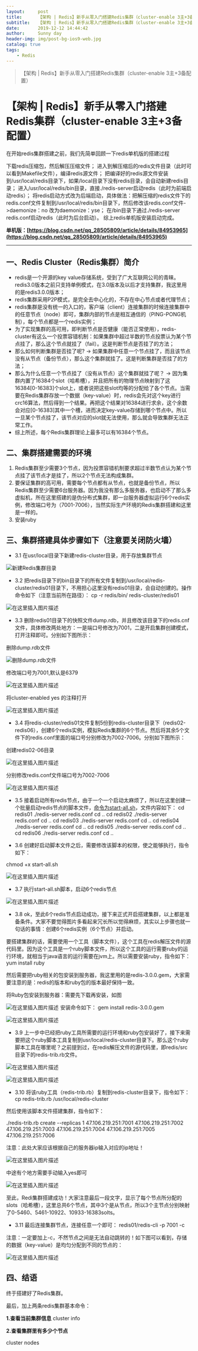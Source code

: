 ```yaml
---
layout:     post
title:      【架构 | Redis】新手从零入门搭建Redis集群（cluster-enable 3主+3备配置）
subtitle:   【架构 | Redis】新手从零入门搭建Redis集群（cluster-enable 3主+3备配置）
date:       2019-12-12 14:44:42
author:     Sunny day
header-img: img/post-bg-ios9-web.jpg
catalog: true
tags:
    - Redis
---
```


>【架构 | Redis】新手从零入门搭建Redis集群（cluster-enable 3主+3备配置）

# 【架构 | Redis】新手从零入门搭建Redis集群（cluster-enable 3主+3备配置）

在开始redis集群搭建之前，我们先简单回顾一下redis单机版的搭建过程

下载redis压缩包，然后解压压缩文件；
进入到解压缩后的redis文件目录（此时可以看到Makefile文件），编译redis源文件；
把编译好的redis源文件安装到/usr/local/redis目录下，如果/local目录下没有redis目录，会自动新建redis目录；
进入/usr/local/redis/bin目录，直接./redis-server启动redis（此时为前端启动redis）；
将redis启动方式改为后端启动，具体做法：把解压缩的redis文件下的redis.conf文件复制到/usr/local/redis/bin目录下，然后修改该redis.conf文件->daemonize：no 改为daemonize：yse；
在/bin目录下通过./redis-server redis.conf启动redis（此时为后台启动）。
综上redis单机版安装启动完成。

**单机版：[https://blog.csdn.net/qq_28505809/article/details/84953965](https://blog.csdn.net/qq_28505809/article/details/84953965)**

----

## 一、Redis Cluster（Redis集群）简介

* redis是一个开源的key value存储系统，受到了广大互联网公司的青睐。redis3.0版本之前只支持单例模式，在3.0版本及以后才支持集群，我这里用的是redis3.0.0版本；
* redis集群采用P2P模式，是完全去中心化的，不存在中心节点或者代理节点；
* redis集群是没有统一的入口的，客户端（client）连接集群的时候连接集群中的任意节点（node）即可，集群内部的节点是相互通信的（PING-PONG机制），每个节点都是一个redis实例；
* 为了实现集群的高可用，即判断节点是否健康（能否正常使用），redis-cluster有这么一个投票容错机制：如果集群中超过半数的节点投票认为某个节点挂了，那么这个节点就挂了（fail）。这是判断节点是否挂了的方法；
* 那么如何判断集群是否挂了呢? -> 如果集群中任意一个节点挂了，而且该节点没有从节点（备份节点），那么这个集群就挂了。这是判断集群是否挂了的方法；
* 那么为什么任意一个节点挂了（没有从节点）这个集群就挂了呢？ -> 因为集群内置了16384个slot（哈希槽），并且把所有的物理节点映射到了这16384[0-16383]个slot上，或者说把这些slot均等的分配给了各个节点。当需要在Redis集群存放一个数据（key-value）时，redis会先对这个key进行crc16算法，然后得到一个结果。再把这个结果对16384进行求余，这个余数会对应[0-16383]其中一个槽，进而决定key-value存储到哪个节点中。所以一旦某个节点挂了，该节点对应的slot就无法使用，那么就会导致集群无法正常工作。
* 综上所述，每个Redis集群理论上最多可以有16384个节点。

## 二、集群搭建需要的环境

1. Redis集群至少需要3个节点，因为投票容错机制要求超过半数节点认为某个节点挂了该节点才是挂了，所以2个节点无法构成集群。
1. 要保证集群的高可用，需要每个节点都有从节点，也就是备份节点，所以Redis集群至少需要6台服务器。因为我没有那么多服务器，也启动不了那么多虚拟机，所在这里搭建的是伪分布式集群，即一台服务器虚拟运行6个redis实例，修改端口号为（7001-7006），当然实际生产环境的Redis集群搭建和这里是一样的。
1. 安装ruby

## 三、集群搭建具体步骤如下（注意要关闭防火墙）

* 3.1 在usr/local目录下新建redis-cluster目录，用于存放集群节点

![新建Redis集群目录](https://img-blog.csdn.net/20181001140534311?watermark/2/text/aHR0cHM6Ly9ibG9nLmNzZG4ubmV0L3FxXzQyODE1NzU0/font/5a6L5L2T/fontsize/400/fill/I0JBQkFCMA==/dissolve/70)

* 3.2 把redis目录下的bin目录下的所有文件复制到/usr/local/redis-cluster/redis01目录下，不用担心这里没有redis01目录，会自动创建的。操作命令如下（注意当前所在路径）：
cp -r redis/bin/ redis-cluster/redis01

![在这里插入图片描述](https://img-blog.csdn.net/20181001141620400?watermark/2/text/aHR0cHM6Ly9ibG9nLmNzZG4ubmV0L3FxXzQyODE1NzU0/font/5a6L5L2T/fontsize/400/fill/I0JBQkFCMA==/dissolve/70)

* 3.3 删除redis01目录下的快照文件dump.rdb，并且修改该目录下的redis.cnf文件，具体修改两处地方：一是端口号修改为7001，二是开启集群创建模式，打开注释即可。分别如下图所示：

删除dump.rdb文件

![删除dump.rdb文件](https://img-blog.csdn.net/2018100114273634?watermark/2/text/aHR0cHM6Ly9ibG9nLmNzZG4ubmV0L3FxXzQyODE1NzU0/font/5a6L5L2T/fontsize/400/fill/I0JBQkFCMA==/dissolve/70)

修改端口号为7001,默认是6379

![在这里插入图片描述](https://img-blog.csdn.net/20181001142902121?watermark/2/text/aHR0cHM6Ly9ibG9nLmNzZG4ubmV0L3FxXzQyODE1NzU0/font/5a6L5L2T/fontsize/400/fill/I0JBQkFCMA==/dissolve/70)

将cluster-enabled yes 的注释打开

![在这里插入图片描述](https://img-blog.csdn.net/20181001142941621?watermark/2/text/aHR0cHM6Ly9ibG9nLmNzZG4ubmV0L3FxXzQyODE1NzU0/font/5a6L5L2T/fontsize/400/fill/I0JBQkFCMA==/dissolve/70)

* 3.4 将redis-cluster/redis01文件复制5份到redis-cluster目录下（redis02-redis06），创建6个redis实例，模拟Redis集群的6个节点。然后将其余5个文件下的redis.conf里面的端口号分别修改为7002-7006。分别如下图所示：

创建redis02-06目录

![在这里插入图片描述](https://img-blog.csdn.net/20181001150344737?watermark/2/text/aHR0cHM6Ly9ibG9nLmNzZG4ubmV0L3FxXzQyODE1NzU0/font/5a6L5L2T/fontsize/400/fill/I0JBQkFCMA==/dissolve/70)

分别修改redis.conf文件端口号为7002-7006

![在这里插入图片描述](https://img-blog.csdn.net/20181001150609235?watermark/2/text/aHR0cHM6Ly9ibG9nLmNzZG4ubmV0L3FxXzQyODE1NzU0/font/5a6L5L2T/fontsize/400/fill/I0JBQkFCMA==/dissolve/70)

* 3.5 接着启动所有redis节点，由于一个一个启动太麻烦了，所以在这里创建一个批量启动redis节点的脚本文件，[命令为start-all.sh](http://xn--start-all-fp6nn2dk05a.sh/)，文件内容如下：
cd redis01 ./redis-server redis.conf cd .. cd redis02 ./redis-server redis.conf cd .. cd redis03 ./redis-server redis.conf cd .. cd redis04 ./redis-server redis.conf cd .. cd redis05 ./redis-server redis.conf cd .. cd redis06 ./redis-server redis.conf cd ..

* 3.6 创建好启动脚本文件之后，需要修改该脚本的权限，使之能够执行，指令如下：
 

chmod +x start-all.sh
 ![wAAACH5BAEKAAAALAAAAAABAAEAAAICRAEAOw==](data:image/gif;base64,R0lGODlhAQABAPABAP///wAAACH5BAEKAAAALAAAAAABAAEAAAICRAEAOw== "点击并拖拽以移动")

![在这里插入图片描述](https://img-blog.csdn.net/20181001151921344?watermark/2/text/aHR0cHM6Ly9ibG9nLmNzZG4ubmV0L3FxXzQyODE1NzU0/font/5a6L5L2T/fontsize/400/fill/I0JBQkFCMA==/dissolve/70)![wAAACH5BAEKAAAALAAAAAABAAEAAAICRAEAOw==](data:image/gif;base64,R0lGODlhAQABAPABAP///wAAACH5BAEKAAAALAAAAAABAAEAAAICRAEAOw== "点击并拖拽以移动")​

* 3.7 执行start-all.sh脚本，启动6个redis节点

![在这里插入图片描述](https://img-blog.csdn.net/20181001152259456?watermark/2/text/aHR0cHM6Ly9ibG9nLmNzZG4ubmV0L3FxXzQyODE1NzU0/font/5a6L5L2T/fontsize/400/fill/I0JBQkFCMA==/dissolve/70)![wAAACH5BAEKAAAALAAAAAABAAEAAAICRAEAOw==](data:image/gif;base64,R0lGODlhAQABAPABAP///wAAACH5BAEKAAAALAAAAAABAAEAAAICRAEAOw== "点击并拖拽以移动")​

* 3.8 ok，至此6个redis节点启动成功，接下来正式开启搭建集群，以上都是准备条件。大家不要觉得图片多看起来冗长所以觉得麻烦，其实以上步骤也就一句话的事情：创建6个redis实例（6个节点）并启动。

要搭建集群的话，需要使用一个工具（脚本文件），这个工具在redis解压文件的源代码里。因为这个工具是一个ruby脚本文件，所以这个工具的运行需要ruby的运行环境，就相当于java语言的运行需要在jvm上。所以需要安装ruby，指令如下：
yum install ruby
 ![wAAACH5BAEKAAAALAAAAAABAAEAAAICRAEAOw==](data:image/gif;base64,R0lGODlhAQABAPABAP///wAAACH5BAEKAAAALAAAAAABAAEAAAICRAEAOw== "点击并拖拽以移动")

然后需要把ruby相关的包安装到服务器，我这里用的是redis-3.0.0.gem，大家需要注意的是：redis的版本和ruby包的版本最好保持一致。

将Ruby包安装到服务器：需要先下载再安装，如图

![在这里插入图片描述](https://img-blog.csdn.net/20181001155254288?watermark/2/text/aHR0cHM6Ly9ibG9nLmNzZG4ubmV0L3FxXzQyODE1NzU0/font/5a6L5L2T/fontsize/400/fill/I0JBQkFCMA==/dissolve/70)![wAAACH5BAEKAAAALAAAAAABAAEAAAICRAEAOw==](data:image/gif;base64,R0lGODlhAQABAPABAP///wAAACH5BAEKAAAALAAAAAABAAEAAAICRAEAOw== "点击并拖拽以移动")​
安装命令如下：
gem install redis-3.0.0.gem
 ![wAAACH5BAEKAAAALAAAAAABAAEAAAICRAEAOw==](data:image/gif;base64,R0lGODlhAQABAPABAP///wAAACH5BAEKAAAALAAAAAABAAEAAAICRAEAOw== "点击并拖拽以移动")

![在这里插入图片描述](https://img-blog.csdn.net/20181001155619828?watermark/2/text/aHR0cHM6Ly9ibG9nLmNzZG4ubmV0L3FxXzQyODE1NzU0/font/5a6L5L2T/fontsize/400/fill/I0JBQkFCMA==/dissolve/70)![wAAACH5BAEKAAAALAAAAAABAAEAAAICRAEAOw==](data:image/gif;base64,R0lGODlhAQABAPABAP///wAAACH5BAEKAAAALAAAAAABAAEAAAICRAEAOw== "点击并拖拽以移动")​

* 3.9 上一步中已经把ruby工具所需要的运行环境和ruby包安装好了，接下来需要把这个ruby脚本工具复制到usr/local/redis-cluster目录下。那么这个ruby脚本工具在哪里呢？之前提到过，在redis解压文件的源代码里，即redis/src目录下的redis-trib.rb文件。

![在这里插入图片描述](https://img-blog.csdn.net/20181001160619425?watermark/2/text/aHR0cHM6Ly9ibG9nLmNzZG4ubmV0L3FxXzQyODE1NzU0/font/5a6L5L2T/fontsize/400/fill/I0JBQkFCMA==/dissolve/70)![wAAACH5BAEKAAAALAAAAAABAAEAAAICRAEAOw==](data:image/gif;base64,R0lGODlhAQABAPABAP///wAAACH5BAEKAAAALAAAAAABAAEAAAICRAEAOw== "点击并拖拽以移动")​

![在这里插入图片描述](https://img-blog.csdn.net/20181001160630117?watermark/2/text/aHR0cHM6Ly9ibG9nLmNzZG4ubmV0L3FxXzQyODE1NzU0/font/5a6L5L2T/fontsize/400/fill/I0JBQkFCMA==/dissolve/70)![wAAACH5BAEKAAAALAAAAAABAAEAAAICRAEAOw==](data:image/gif;base64,R0lGODlhAQABAPABAP///wAAACH5BAEKAAAALAAAAAABAAEAAAICRAEAOw== "点击并拖拽以移动")​

* 3.10 将该ruby工具（redis-trib.rb）复制到redis-cluster目录下，指令如下：
cp redis-trib.rb /usr/local/redis-cluster
 ![wAAACH5BAEKAAAALAAAAAABAAEAAAICRAEAOw==](data:image/gif;base64,R0lGODlhAQABAPABAP///wAAACH5BAEKAAAALAAAAAABAAEAAAICRAEAOw== "点击并拖拽以移动")

然后使用该脚本文件搭建集群，指令如下：

./redis-trib.rb create --replicas 1 47.106.219.251:7001 47.106.219.251:7002 47.106.219.251:7003 47.106.219.251:7004 47.106.219.251:7005 47.106.219.251:7006
 ![wAAACH5BAEKAAAALAAAAAABAAEAAAICRAEAOw==](data:image/gif;base64,R0lGODlhAQABAPABAP///wAAACH5BAEKAAAALAAAAAABAAEAAAICRAEAOw== "点击并拖拽以移动")

注意：此处大家应该根据自己的服务器ip输入对应的ip地址！

![在这里插入图片描述](https://img-blog.csdn.net/20181001161520287?watermark/2/text/aHR0cHM6Ly9ibG9nLmNzZG4ubmV0L3FxXzQyODE1NzU0/font/5a6L5L2T/fontsize/400/fill/I0JBQkFCMA==/dissolve/70)![wAAACH5BAEKAAAALAAAAAABAAEAAAICRAEAOw==](data:image/gif;base64,R0lGODlhAQABAPABAP///wAAACH5BAEKAAAALAAAAAABAAEAAAICRAEAOw== "点击并拖拽以移动")​

中途有个地方需要手动输入yes即可

![在这里插入图片描述](https://img-blog.csdn.net/20181001161757158?watermark/2/text/aHR0cHM6Ly9ibG9nLmNzZG4ubmV0L3FxXzQyODE1NzU0/font/5a6L5L2T/fontsize/400/fill/I0JBQkFCMA==/dissolve/70)![wAAACH5BAEKAAAALAAAAAABAAEAAAICRAEAOw==](data:image/gif;base64,R0lGODlhAQABAPABAP///wAAACH5BAEKAAAALAAAAAABAAEAAAICRAEAOw== "点击并拖拽以移动")​

至此，Redi集群搭建成功！大家注意最后一段文字，显示了每个节点所分配的slots（哈希槽），这里总共6个节点，其中3个是从节点，所以3个主节点分别映射了0-5460、5461-10922、10933-16383solts。

* 3.11 最后连接集群节点，连接任意一个即可：
redis01/redis-cli -p 7001 -c
 ![wAAACH5BAEKAAAALAAAAAABAAEAAAICRAEAOw==](data:image/gif;base64,R0lGODlhAQABAPABAP///wAAACH5BAEKAAAALAAAAAABAAEAAAICRAEAOw== "点击并拖拽以移动")

注意：一定要加上-c，不然节点之间是无法自动跳转的！如下图可以看到，存储的数据（key-value）是均匀分配到不同的节点的：

![在这里插入图片描述](https://img-blog.csdn.net/20181001162628508?watermark/2/text/aHR0cHM6Ly9ibG9nLmNzZG4ubmV0L3FxXzQyODE1NzU0/font/5a6L5L2T/fontsize/400/fill/I0JBQkFCMA==/dissolve/70)![wAAACH5BAEKAAAALAAAAAABAAEAAAICRAEAOw==](data:image/gif;base64,R0lGODlhAQABAPABAP///wAAACH5BAEKAAAALAAAAAABAAEAAAICRAEAOw== "点击并拖拽以移动")​

## 四、结语

终于搭建好了Redis集群。

最后，加上两条redis集群基本命令：

**1.查看当前集群信息**
cluster info
 ![wAAACH5BAEKAAAALAAAAAABAAEAAAICRAEAOw==](data:image/gif;base64,R0lGODlhAQABAPABAP///wAAACH5BAEKAAAALAAAAAABAAEAAAICRAEAOw== "点击并拖拽以移动")

**2.查看集群里有多少个节点**

cluster nodes
 ![wAAACH5BAEKAAAALAAAAAABAAEAAAICRAEAOw==](data:image/gif;base64,R0lGODlhAQABAPABAP///wAAACH5BAEKAAAALAAAAAABAAEAAAICRAEAOw== "点击并拖拽以移动")

 



